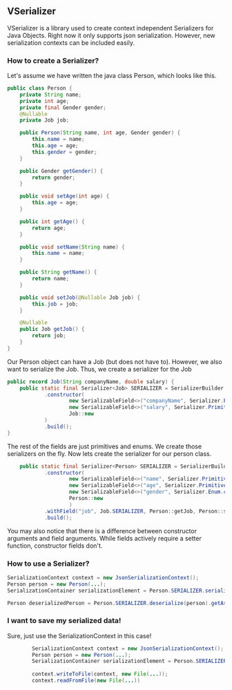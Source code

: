## VSerializer ##
VSerializer is a library used to create context independent Serializers for Java Objects. 
Right now it only supports json serialization. However, new serialization contexts can be included easily.

### How to create a Serializer? ###

Let's assume we have written the java class Person, which looks like this.

```java
public class Person {
    private String name;
    private int age;
    private final Gender gender;
    @Nullable
    private Job job;

    public Person(String name, int age, Gender gender) {
        this.name = name;
        this.age = age;
        this.gender = gender;
    }

    public Gender getGender() {
        return gender;
    }

    public void setAge(int age) {
        this.age = age;
    }

    public int getAge() {
        return age;
    }

    public void setName(String name) {
        this.name = name;
    }

    public String getName() {
        return name;
    }

    public void setJob(@Nullable Job job) {
        this.job = job;
    }

    @Nullable
    public Job getJob() {
        return job;
    }
}
```

Our Person object can have a Job (but does not have to). However, we also want to serialize the Job. 
Thus, we create a serializer for the Job

```java
public record Job(String companyName, double salary) {
    public static final Serializer<Job> SERIALIZER = SerializerBuilder.create("job", Job.class)
            .constructor(
                    new SerializableField<>("companyName", Serializer.Primitive.STRING, Job::companyName),
                    new SerializableField<>("salary", Serializer.Primitive.DOUBLE, Job::salary),
                    Job::new
            )
            .build();
}
```

The rest of the fields are just primitives and enums. We create those serializers on the fly.
Now lets create the serializer for our person class.

```java
    public static final Serializer<Person> SERIALIZER = SerializerBuilder.create("person", Person.class)
            .constructor(
                    new SerializableField<>("name", Serializer.Primitive.STRING, Person::getName, Person::setName),
                    new SerializableField<>("age", Serializer.Primitive.INTEGER, Person::getAge, Person::setAge),
                    new SerializableField<>("gender", Serializer.Enum.create("gender", Gender.class), Person::getGender),
                    Person::new
                    )
            .withField("job", Job.SERIALIZER, Person::getJob, Person::setJob)
            .build();
```

You may also notice that there is a difference between constructor arguments and field arguments. 
While fields actively require a setter function, constructor fields don't.

### How to use a Serializer? ###

```java
SerializationContext context = new JsonSerializationContext();
Person person = new Person(...);
SerializationContainer serializationElement = Person.SERIALIZER.serialize(context, person).getAsContainer();

Person deserializedPerson = Person.SERIALIZER.deserialize(person).getAsContainer();
```

### I want to save my serialized data! ###
Sure, just use the SerializationContext in this case!
```java
        SerializationContext context = new JsonSerializationContext();
        Person person = new Person(...);
        SerializationContainer serializationElement = Person.SERIALIZER.serialize(context, person).getAsContainer();
        
        context.writeToFile(context, new File(...));
        context.readFromFile(new File(...))
```
